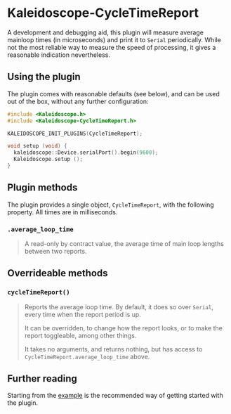 # Kaleidoscope-CycleTimeReport

A development and debugging aid, this plugin will measure average mainloop times
(in microseconds) and print it to `Serial` periodically. While not the most
reliable way to measure the speed of processing, it gives a reasonable
indication nevertheless.

## Using the plugin

The plugin comes with reasonable defaults (see below), and can be used out of
the box, without any further configuration:

```c++
#include <Kaleidoscope.h>
#include <Kaleidoscope-CycleTimeReport.h>

KALEIDOSCOPE_INIT_PLUGINS(CycleTimeReport);

void setup (void) {
  kaleidoscope::Device.serialPort().begin(9600);
  Kaleidoscope.setup ();
}
```

## Plugin methods

The plugin provides a single object, `CycleTimeReport`, with the following
property. All times are in milliseconds.

### `.average_loop_time`

> A read-only by contract value, the average time of main loop lengths between
> two reports.

## Overrideable methods

### `cycleTimeReport()`

> Reports the average loop time. By default, it does so over `Serial`, every
> time when the report period is up.
>
> It can be overridden, to change how the report looks, or to make the report
> toggleable, among other things.
>
> It takes no arguments, and returns nothing, but has access to
> `CycleTimeReport.average_loop_time` above.

## Further reading

Starting from the [example][plugin:example] is the recommended way of getting
started with the plugin.

 [plugin:example]: ../../examples/Features/CycleTimeReport/CycleTimeReport.ino

